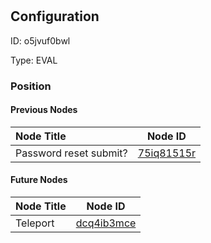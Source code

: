 # <nil>
## Configuration
ID:  o5jvuf0bwl

Type: EVAL 








### Position

#### Previous Nodes
| Node Title | Node ID |
| :------------- | ------------ |
| Password reset submit? | [75iq81515r](./75iq81515r.md) | 
 
 #### Future Nodes
| Node Title | Node ID |
| :------------- | ------------ |
| Teleport |[dcq4ib3mce](./dcq4ib3mce.md) | 